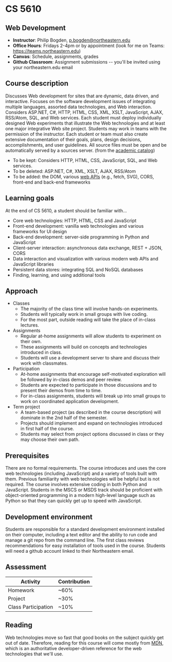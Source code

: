# CS 5610 

## Web Development

* **Instructor**: Philip Bogden, p.bogden@northeastern.edu
* **Office Hours**: Fridays 2-4pm or by appointment (look for me on Teams: https://teams.northeastern.edu)
* **Canvas**: Schedule, assignments, grades
* **Github Classroom**: Assignment submissions -- you'll be invited using your northeastern.edu email

## Course description

Discusses Web development for sites that are dynamic, data driven, and interactive. Focuses on the software development issues of integrating multiple languages, assorted data technologies, and Web interaction. Considers ASP.NET, C#, HTTP, HTML, CSS, XML, XSLT, JavaScript, AJAX, RSS/Atom, SQL, and Web services. Each student must deploy individually designed Web experiments that illustrate the Web technologies and at least one major integrative Web site project. Students may work in teams with the permission of the instructor. Each student or team must also create extensive documentation of their goals, plans, design decisions, accomplishments, and user guidelines. All source files must be open and be automatically served by a sources server.
(from the [academic catalog](https://catalog.northeastern.edu/course-descriptions/cs/))

* To be kept: Considers HTTP, HTML, CSS, JavaScript, SQL, and Web services. 
* To be deleted: ASP.NET, C#, XML, XSLT, AJAX, RSS/Atom 
* To be added: the DOM, various [web APIs](https://developer.mozilla.org/en-US/docs/Web/API) (e.g., fetch, SVG), CORS, front-end and back-end frameworks

## Learning goals

At the end of CS 5610, a student should be familiar with...

* Core web technologies: HTTP, HTML, CSS and JavaScript
* Front-end development: vanilla web technologies and various frameworks for UI design
* Back-end development: server-side programming in Python and JavaScript
* Client-server interaction: asynchronous data exchange, REST + JSON, CORS
* Data interaction and visualization with various modern web APIs and JavaScript libraries
* Persistent data stores: integrating SQL and NoSQL databases
* Finding, learning, and using additional tools

## Approach

* Classes
  * The majority of the class time will involve hands-on experiments.
  * Students will typically work in small groups with live coding.
  * For the most part, outside reading will take the place of in-class lectures.
* Assignments
  * Regular at-home assignments will allow students to experiment on their own.
  * These assignments will build on concepts and technologies introduced in class.
  * Students will use a development server to share and discuss their work with classmates.
* Participation
  * At-home assignments that encourage self-motivated exploration will be followed by in-class demos and peer review.
  * Students are expected to participate in those discussions and to present their demos from time to time.
  * For in-class assignments, students will break up into small groups to work on coordinated application development.
* Term project
  * A team-based project (as described in the course description) will dominate in the 2nd half of the semester.
  * Projects should implement and expand on technologies introduced in first half of the course.
  * Students may select from project options discussed in class or they may choose their own path.

## Prerequisites

There are no formal requirements. 
The course introduces and uses the core web technologies (including JavaScript) and a variety of tools built with them.
Previous familiarity with web technologies will be helpful but is not required. 
The course involves extensive coding in both Python and JavaScript.
Students in the MSCS or MSDS track should be proficient with 
object-oriented programming in a modern high-level language such as Python
so that they can quickly get up to speed with JavaScript.


## Development environment

Students are responsible for a standard development environment installed on their computer, 
including a text editor and the ability to run code and manage a git repo from the command line. 
The first class reviews recommendations for easy installation of tools used in the course.
Students will need a github account linked to their Northeastern email.

## Assessment

 | Activity | Contribution |
 | --- | --- |
 | Homework | ~60% |
 | Project | ~30% |
 | Class Participation | ~10% |

## Reading

Web technologies move so fast that good books on the subject quickly get out of date.
Therefore, reading for this course will come mostly from [MDN](https://developer.mozilla.org/en-US/),
which is an authoritative developer-driven reference for the web technologies that we'll use.
